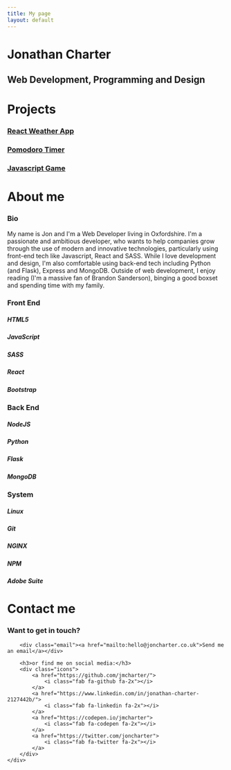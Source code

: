 ```yaml
---
title: My page
layout: default
---
```

<main class="home section" id="home">
    <h1 class="main-heading">Jonathan <span id="highlight">Charter</span></h1>
    <h2 class="sub-heading">Web Development, Programming and Design</h2>
    <div class="icons">
        <a href="https://github.com/jmcharter/">
            <i class="fab fa-github fa-2x"></i>
        </a>
        <a href="https://www.linkedin.com/in/jonathan-charter-2127442b/">
            <i class="fab fa-linkedin fa-2x"></i>
        </a>
        <a href="https://codepen.io/jmcharter">
            <i class="fab fa-codepen fa-2x"></i>
        </a>
        <a href="https://twitter.com/joncharter">
            <i class="fab fa-twitter fa-2x"></i>
        </a>
        <a href="mailto:hello@joncharter.co.uk">
            <i class="fas fa-envelope fa-2x"></i>
        </a>
    </div>
</main>
<div class="projects section" id="projects">
    <h1 class="section-heading">Projects</h1>
    <div class="showcase">
        <div class="show-row">
            <div class="show-col img-holder">
                <div class="img-topper"></div>
                <div class="project-img" id="weather-site">
                    <a href="http://weather.joncharter.co.uk">
                        <h3>React Weather App</h3>
                    </a>
                </div>
            </div>
            <div class="show-col img-holder">
                <div class="img-topper"></div>
                <div class="project-img " id="pomodoro-site">
                    <a href="pomodoro.html">
                        <h3>Pomodoro Timer</h3>
                    </a>
                </div>
            </div>
            <div class="show-col img-holder">
                <div class="img-topper"></div>
                <div class="project-img" id="rgbgame-site">
                    <a href="http://rgbgame.joncharter.co.uk">
                        <h3>Javascript Game</h3>
                    </a>
                </div>
            </div>
        </div>
    </div>
</div>
<div class="about section" id="about">
    <h1 class="section-heading">About me</h1>
    <div class="about-info">
        <div class="bio-pic"></div>
        <div class="bio">
            <h3 class="sub-header">Bio</h3>
            My name is Jon and I'm a Web Developer living in Oxfordshire. I'm a passionate and
            ambitious developer, who wants to help companies grow through the use of modern and innovative
            technologies, particularly using front-end tech like Javascript, React and SASS. While I love development
            and
            design, I'm also comfortable using back-end tech including Python (and Flask), Express and MongoDB.
            Outside of web
            development, I enjoy reading (I'm a massive fan of Brandon Sanderson), binging a good boxset and
            spending time with my family.
        </div>
        <div class="card card-1">
            <h3>Front End</h3>
            <div class="divider"></div>
            <div class="tech-icons">
                <div class="icon"><i class="fab fa-html5 fa-3x"></i>
                    <h5>HTML5</h5>
                </div>
                <div class="icon"><i class="fab fa-js fa-3x"></i>
                    <h5>JavaScript</h5>
                </div>
                <div class="icon"><i class="fab fa-sass fa-3x"></i>
                    <h5>SASS</h5>
                </div>
                <div class="icon"><i class="fab fa-react fa-3x"></i>
                    <h5>React</h5>
                </div>
                <div class="icon"><i class="fab fa-bootstrap fa-3x"></i>
                    <h5>Bootstrap</h5>
                </div>
            </div>
        </div>
        <div class="card card-2">
            <h3>Back End</h3>
            <div class="divider"></div>
            <div class="tech-icons">
                <div class="icon"><i class="fab fa-node fa-3x"></i>
                    <h5>NodeJS</h5>
                </div>
                <div class="icon"><i class="fab fa-python fa-3x"></i>
                    <h5>Python</h5>
                </div>
                <div class="icon"><i class="fas fa-flask fa-3x"></i>
                    <h5>Flask</h5>
                </div>
                <div class="icon"><i class="fas fa-database fa-3x"></i>
                    <h5>MongoDB</h5>
                </div>
            </div>
        </div>
        <div class="card card-3">
            <h3>System</h3>
            <div class="divider"></div>
            <div class="tech-icons">
                <div class="icon"><i class="fab fa-linux fa-3x"></i>
                    <h5>Linux</h5>
                </div>
                <div class="icon"><i class="fab fa-git fa-3x"></i>
                    <h5>Git</h5>
                </div>
                <div class="icon"><i class="fas fa-server fa-3x"></i>
                    <h5>NGINX</h5>
                </div>
                <div class="icon"><i class="fab fa-npm fa-3x"></i>
                    <h5>NPM</h5>
                </div>
                <div class="icon"><i class="fab fa-adobe fa-3x"></i>
                    <h5>Adobe Suite</h5>
                </div>
            </div>
        </div>
    </div>
</div>
<div class="contact section" id="contact">
    <h1 class="section-heading">Contact me</h1>
    <div class="contact-info">
        <h3>Want to get in touch?</h3>

        <div class="email"><a href="mailto:hello@joncharter.co.uk">Send me an email</a></div>

        <h3>or find me on social media:</h3>
        <div class="icons">
            <a href="https://github.com/jmcharter/">
                <i class="fab fa-github fa-2x"></i>
            </a>
            <a href="https://www.linkedin.com/in/jonathan-charter-2127442b/">
                <i class="fab fa-linkedin fa-2x"></i>
            </a>
            <a href="https://codepen.io/jmcharter">
                <i class="fab fa-codepen fa-2x"></i>
            </a>
            <a href="https://twitter.com/joncharter">
                <i class="fab fa-twitter fa-2x"></i>
            </a>
        </div>
    </div>
</div>